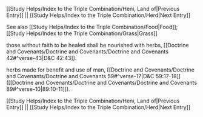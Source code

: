 [[Study Helps/Index to the Triple Combination/Heni, Land of|Previous Entry]]  ||  [[Study Helps/Index to the Triple Combination/Herd|Next Entry]]

 See also [[Study Helps/Index to the Triple Combination/Food|Food]]; [[Study Helps/Index to the Triple Combination/Grass|Grass]]

 those without faith to be healed shall be nourished with herbs, [[Doctrine and Covenants/Doctrine and Covenants/Doctrine and Covenants 42#^verse-43|D&C 42:43]].

 herbs made for benefit and use of man, [[Doctrine and Covenants/Doctrine and Covenants/Doctrine and Covenants 59#^verse-17|D&C 59:17-18]] ([[Doctrine and Covenants/Doctrine and Covenants/Doctrine and Covenants 89#^verse-10|89:10-11]]).

[[Study Helps/Index to the Triple Combination/Heni, Land of|Previous Entry]]  ||  [[Study Helps/Index to the Triple Combination/Herd|Next Entry]]